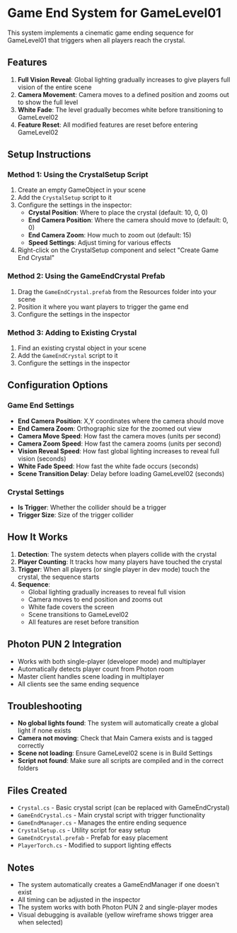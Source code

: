 # Game End System for GameLevel01

This system implements a cinematic game ending sequence for GameLevel01 that triggers when all players reach the crystal.

## Features

1. **Full Vision Reveal**: Global lighting gradually increases to give players full vision of the entire scene
2. **Camera Movement**: Camera moves to a defined position and zooms out to show the full level
3. **White Fade**: The level gradually becomes white before transitioning to GameLevel02
4. **Feature Reset**: All modified features are reset before entering GameLevel02

## Setup Instructions

### Method 1: Using the CrystalSetup Script

1. Create an empty GameObject in your scene
2. Add the `CrystalSetup` script to it
3. Configure the settings in the inspector:
   - **Crystal Position**: Where to place the crystal (default: 10, 0, 0)
   - **End Camera Position**: Where the camera should move to (default: 0, 0)
   - **End Camera Zoom**: How much to zoom out (default: 15)
   - **Speed Settings**: Adjust timing for various effects
4. Right-click on the CrystalSetup component and select "Create Game End Crystal"

### Method 2: Using the GameEndCrystal Prefab

1. Drag the `GameEndCrystal.prefab` from the Resources folder into your scene
2. Position it where you want players to trigger the game end
3. Configure the settings in the inspector

### Method 3: Adding to Existing Crystal

1. Find an existing crystal object in your scene
2. Add the `GameEndCrystal` script to it
3. Configure the settings in the inspector

## Configuration Options

### Game End Settings
- **End Camera Position**: X,Y coordinates where the camera should move
- **End Camera Zoom**: Orthographic size for the zoomed out view
- **Camera Move Speed**: How fast the camera moves (units per second)
- **Camera Zoom Speed**: How fast the camera zooms (units per second)
- **Vision Reveal Speed**: How fast global lighting increases to reveal full vision (seconds)
- **White Fade Speed**: How fast the white fade occurs (seconds)
- **Scene Transition Delay**: Delay before loading GameLevel02 (seconds)

### Crystal Settings
- **Is Trigger**: Whether the collider should be a trigger
- **Trigger Size**: Size of the trigger collider

## How It Works

1. **Detection**: The system detects when players collide with the crystal
2. **Player Counting**: It tracks how many players have touched the crystal
3. **Trigger**: When all players (or single player in dev mode) touch the crystal, the sequence starts
4. **Sequence**:
   - Global lighting gradually increases to reveal full vision
   - Camera moves to end position and zooms out
   - White fade covers the screen
   - Scene transitions to GameLevel02
   - All features are reset before transition

## Photon PUN 2 Integration

- Works with both single-player (developer mode) and multiplayer
- Automatically detects player count from Photon room
- Master client handles scene loading in multiplayer
- All clients see the same ending sequence

## Troubleshooting

- **No global lights found**: The system will automatically create a global light if none exists
- **Camera not moving**: Check that Main Camera exists and is tagged correctly
- **Scene not loading**: Ensure GameLevel02 scene is in Build Settings
- **Script not found**: Make sure all scripts are compiled and in the correct folders

## Files Created

- `Crystal.cs` - Basic crystal script (can be replaced with GameEndCrystal)
- `GameEndCrystal.cs` - Main crystal script with trigger functionality
- `GameEndManager.cs` - Manages the entire ending sequence
- `CrystalSetup.cs` - Utility script for easy setup
- `GameEndCrystal.prefab` - Prefab for easy placement
- `PlayerTorch.cs` - Modified to support lighting effects

## Notes

- The system automatically creates a GameEndManager if one doesn't exist
- All timing can be adjusted in the inspector
- The system works with both Photon PUN 2 and single-player modes
- Visual debugging is available (yellow wireframe shows trigger area when selected)
